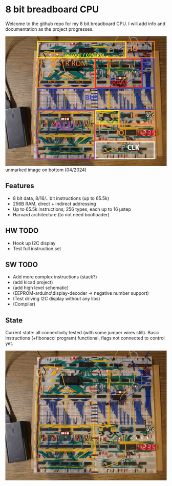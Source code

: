 
# 8 bit breadboard CPU

Welcome to the github repo for my 8 bit breadboard CPU. I will add info and documentation as the project progresses.

![image](./misc/image-context.jpg)
unmarked image on bottom (04/2024)


## Features

- 8 bit data, 8/16/.. bit instructions (up to 65.5k)
- 256B RAM, direct + indirect addressing
- Up to 65.5k instructions; 256 types, each up to 16 µstep
- Harvard architecture (to not need bootloader)

## HW TODO

- Hook up I2C display
- Test full instruction set

## SW TODO

- Add more complex instructions (stack?)
- (add kicad project)
- (add high level schematic)
- (EEPROM-arduino\display-decoder => negative number support)
- (Test driving I2C display without any libs)
- (Compiler)

## State

Current state: all connectivity tested (with some jumper wires still). Basic instructions (+fibonacci program) functional, flags not connected to control yet.

![image](./misc/image.jpg)
